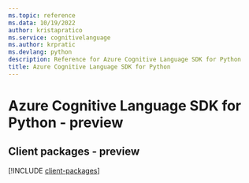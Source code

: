 ```yaml
---
ms.topic: reference
ms.data: 10/19/2022
author: kristapratico
ms.service: cognitivelanguage
ms.author: krpratic
ms.devlang: python
description: Reference for Azure Cognitive Language SDK for Python
title: Azure Cognitive Language SDK for Python
---
```

# Azure Cognitive Language SDK for Python - preview

## Client packages - preview
[!INCLUDE [client-packages](cognitive-language-client-index.md)]